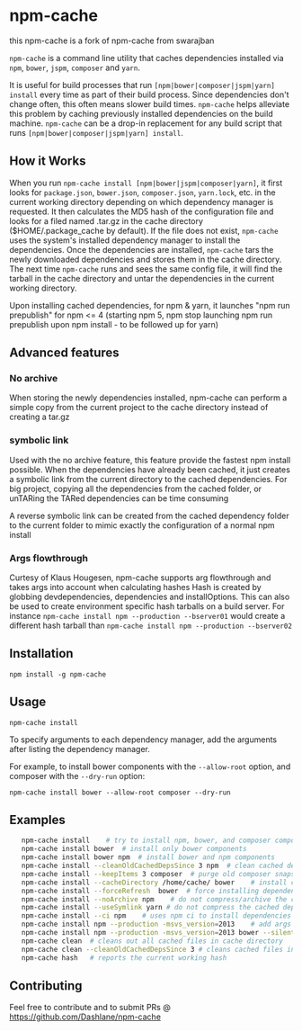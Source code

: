 npm-cache
=========
this npm-cache is a fork of npm-cache from swarajban

`npm-cache` is a command line utility that caches dependencies installed via `npm`, `bower`, `jspm`, `composer` and `yarn`.

It is useful for build processes that run `[npm|bower|composer|jspm|yarn] install` every time as part of their
build process. Since dependencies don't change often, this often means slower build times. `npm-cache`
helps alleviate this problem by caching previously installed dependencies on the build machine.
`npm-cache` can be a drop-in replacement for any build script that runs `[npm|bower|composer|jspm|yarn] install`.

## How it Works
When you run `npm-cache install [npm|bower|jspm|composer|yarn]`, it first looks for `package.json`, `bower.json`,
`composer.json`, `yarn.lock`, etc. in the current working directory depending on which dependency manager is requested.
It then calculates the MD5 hash of the configuration file and looks for a filed named
<MD5 of config.json>.tar.gz in the cache directory ($HOME/.package_cache by default). If the file does not
exist, `npm-cache` uses the system's installed dependency manager to install the dependencies. Once the
dependencies are installed, `npm-cache` tars the newly downloaded dependencies and stores them in the
cache directory. The next time `npm-cache` runs and sees the same config file, it will find the tarball
in the cache directory and untar the dependencies in the current working directory.

Upon installing cached dependencies, for npm & yarn, it launches "npm run prepublish" for npm <= 4 (starting npm 5, npm
 stop launching npm run prepublish upon npm install - to be followed up for yarn)

## Advanced features

### No archive
When storing the newly dependencies installed, npm-cache can perform a simple copy from the current project
to the cache directory instead of creating a tar.gz

### symbolic link
Used with the no archive feature, this feature provide the fastest npm install possible. When the dependencies
have already been cached, it just creates a symbolic link from the current directory to the cached dependencies.
For big project, copying all the dependencies from the cached folder, or unTARing the TARed dependencies can be
time consuming

A reverse symbolic link can be created from the cached dependency folder to the current folder to mimic exactly
the configuration of a normal npm install

### Args flowthrough
Curtesy of Klaus Hougesen, npm-cache supports arg flowthrough and takes args into account when calculating hashes
Hash is created by globbing devdependencies, dependencies and installOptions. This can also be used to create
environment specific hash tarballs on a build server.
For instance
`npm-cache install npm --production --bserver01`
would create a different hash tarball than
`npm-cache install npm --production --bserver02`


## Installation
```
npm install -g npm-cache
```

## Usage
```
npm-cache install
```

To specify arguments to each dependency manager, add the arguments after listing the dependency manager.

For example, to install bower components with the `--allow-root` option, and composer with the `--dry-run` option:
```
npm-cache install bower --allow-root composer --dry-run
```

## Examples
```bash
   npm-cache install    # try to install npm, bower, and composer components
   npm-cache install bower  # install only bower components
   npm-cache install bower npm  # install bower and npm components
   npm-cache install --cleanOldCachedDepsSince 3 npm  # clean cached dependency not used since 3 days and then install npm components
   npm-cache install --keepItems 3 composer  # purge old composer snapshots, keeping at most 3, then run composer install
   npm-cache install --cacheDirectory /home/cache/ bower    # install components using /home/cache as cache directory
   npm-cache install --forceRefresh  bower  # force installing dependencies from package manager without cache
   npm-cache install --noArchive npm    # do not compress/archive the cached dependencies
   npm-cache install --useSymlink yarn # do not compress the cached dependencies, and when installing dependencies from cache, create a symlink instead of copying files
   npm-cache install --ci npm    # uses npm ci to install dependencies
   npm-cache install npm --production -msvs_version=2013    # add args to npm installer
   npm-cache install npm --production -msvs_version=2013 bower --silent # add args to npm installer and bower
   npm-cache clean  # cleans out all cached files in cache directory
   npm-cache clean --cleanOldCachedDepsSince 3 # cleans cached files in cache directory that are older than 3 days
   npm-cache hash   # reports the current working hash
```

## Contributing
Feel free to contribute and to submit PRs @ https://github.com/Dashlane/npm-cache
